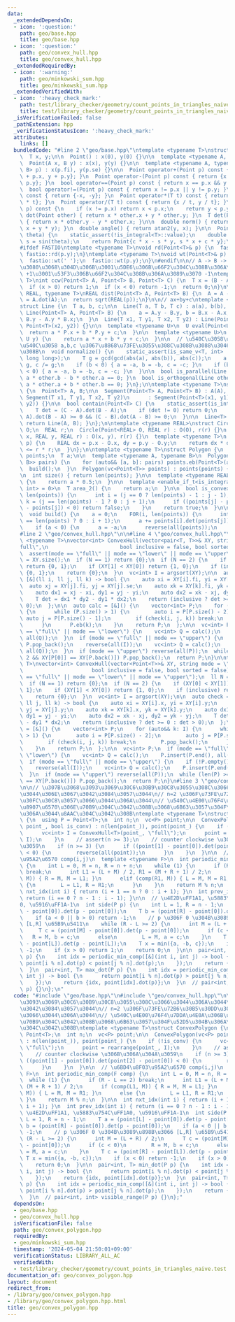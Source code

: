```yaml
---
data:
  _extendedDependsOn:
  - icon: ':question:'
    path: geo/base.hpp
    title: geo/base.hpp
  - icon: ':question:'
    path: geo/convex_hull.hpp
    title: geo/convex_hull.hpp
  _extendedRequiredBy:
  - icon: ':warning:'
    path: geo/minkowski_sum.hpp
    title: geo/minkowski_sum.hpp
  _extendedVerifiedWith:
  - icon: ':heavy_check_mark:'
    path: test/library_checker/geometry/count_points_in_triangles_naive.test.cpp
    title: test/library_checker/geometry/count_points_in_triangles_naive.test.cpp
  _isVerificationFailed: false
  _pathExtension: hpp
  _verificationStatusIcon: ':heavy_check_mark:'
  attributes:
    links: []
  bundledCode: "#line 2 \"geo/base.hpp\"\ntemplate <typename T>\nstruct Point {\n\
    \  T x, y;\n\n  Point() : x(0), y(0) {}\n\n  template <typename A, typename B>\n\
    \  Point(A x, B y) : x(x), y(y) {}\n\n  template <typename A, typename B>\n  Point(pair<A,\
    \ B> p) : x(p.fi), y(p.se) {}\n\n  Point operator+(Point p) const { return {x\
    \ + p.x, y + p.y}; }\n  Point operator-(Point p) const { return {x - p.x, y -\
    \ p.y}; }\n  bool operator==(Point p) const { return x == p.x && y == p.y; }\n\
    \  bool operator!=(Point p) const { return x != p.x || y != p.y; }\n  Point operator-()\
    \ const { return {-x, -y}; }\n  Point operator*(T t) const { return {x * t, y\
    \ * t}; }\n  Point operator/(T t) const { return {x / t, y / t}; }\n\n  bool operator<(Point\
    \ p) const {\n    if (x != p.x) return x < p.x;\n    return y < p.y;\n  }\n  T\
    \ dot(Point other) { return x * other.x + y * other.y; }\n  T det(Point other)\
    \ { return x * other.y - y * other.x; }\n\n  double norm() { return sqrtl(x *\
    \ x + y * y); }\n  double angle() { return atan2(y, x); }\n\n  Point rotate(double\
    \ theta) {\n    static_assert(!is_integral<T>::value);\n    double c = cos(theta),\
    \ s = sin(theta);\n    return Point{c * x - s * y, s * x + c * y};\n  }\n};\n\n\
    #ifdef FASTIO\ntemplate <typename T>\nvoid rd(Point<T>& p) {\n  fastio::rd(p.x),\
    \ fastio::rd(p.y);\n}\ntemplate <typename T>\nvoid wt(Point<T>& p) {\n  fastio::wt(p.x);\n\
    \  fastio::wt(' ');\n  fastio::wt(p.y);\n}\n#endif\n\n// A -> B -> C \u3068\u9032\
    \u3080\u3068\u304D\u306B\u3001\u5DE6\u306B\u66F2\u304C\u308B\u306A\u3089\u3070\
    \ +1\u3001\u53F3\u306B\u66F2\u304C\u308B\u306A\u3089\u3070 -1\ntemplate <typename\
    \ T>\nint ccw(Point<T> A, Point<T> B, Point<T> C) {\n  T x = (B - A).det(C - A);\n\
    \  if (x > 0) return 1;\n  if (x < 0) return -1;\n  return 0;\n}\n\ntemplate <typename\
    \ REAL, typename T>\nREAL dist(Point<T> A, Point<T> B) {\n  A = A - B;\n  T p\
    \ = A.dot(A);\n  return sqrt(REAL(p));\n}\n\n// ax+by+c\ntemplate <typename T>\n\
    struct Line {\n  T a, b, c;\n\n  Line(T a, T b, T c) : a(a), b(b), c(c) {}\n \
    \ Line(Point<T> A, Point<T> B) {\n    a = A.y - B.y, b = B.x - A.x, c = A.x *\
    \ B.y - A.y * B.x;\n  }\n  Line(T x1, T y1, T x2, T y2) : Line(Point<T>(x1, y1),\
    \ Point<T>(x2, y2)) {}\n\n  template <typename U>\n  U eval(Point<U> P) {\n  \
    \  return a * P.x + b * P.y + c;\n  }\n\n  template <typename U>\n  T eval(U x,\
    \ U y) {\n    return a * x + b * y + c;\n  }\n\n  // \u540C\u3058\u76F4\u7DDA\u304C\
    \u540C\u3058 a,b,c \u3067\u8868\u73FE\u3055\u308C\u308B\u3088\u3046\u306B\u3059\
    \u308B\n  void normalize() {\n    static_assert(is_same_v<T, int> || is_same_v<T,\
    \ long long>);\n    T g = gcd(gcd(abs(a), abs(b)), abs(c));\n    a /= g, b /=\
    \ g, c /= g;\n    if (b < 0) { a = -a, b = -b, c = -c; }\n    if (b == 0 && a\
    \ < 0) { a = -a, b = -b, c = -c; }\n  }\n\n  bool is_parallel(Line other) { return\
    \ a * other.b - b * other.a == 0; }\n  bool is_orthogonal(Line other) { return\
    \ a * other.a + b * other.b == 0; }\n};\n\ntemplate <typename T>\nstruct Segment\
    \ {\n  Point<T> A, B;\n\n  Segment(Point<T> A, Point<T> B) : A(A), B(B) {}\n \
    \ Segment(T x1, T y1, T x2, T y2)\n      : Segment(Point<T>(x1, y1), Point<T>(x2,\
    \ y2)) {}\n\n  bool contain(Point<T> C) {\n    static_assert(is_integral<T>::value);\n\
    \    T det = (C - A).det(B - A);\n    if (det != 0) return 0;\n    return (C -\
    \ A).dot(B - A) >= 0 && (C - B).dot(A - B) >= 0;\n  }\n\n  Line<T> to_Line() {\
    \ return Line(A, B); }\n};\n\ntemplate <typename REAL>\nstruct Circle {\n  Point<REAL>\
    \ O;\n  REAL r;\n  Circle(Point<REAL> O, REAL r) : O(O), r(r) {}\n  Circle(REAL\
    \ x, REAL y, REAL r) : O(x, y), r(r) {}\n  template <typename T>\n  bool contain(Point<T>\
    \ p) {\n    REAL dx = p.x - O.x, dy = p.y - O.y;\n    return dx * dx + dy * dy\
    \ <= r * r;\n  }\n};\n\ntemplate <typename T>\nstruct Polygon {\n  vc<Point<T>>\
    \ points;\n  T a;\n\n  template <typename A, typename B>\n  Polygon(vc<pair<A,\
    \ B>> pairs) {\n    for (auto&& [a, b]: pairs) points.eb(Point<T>(a, b));\n  \
    \  build();\n  }\n  Polygon(vc<Point<T>> points) : points(points) { build(); }\n\
    \n  int size() { return len(points); }\n\n  template <typename REAL>\n  REAL area()\
    \ {\n    return a * 0.5;\n  }\n\n  template <enable_if_t<is_integral<T>::value,\
    \ int> = 0>\n  T area_2() {\n    return a;\n  }\n\n  bool is_convex() {\n    FOR(j,\
    \ len(points)) {\n      int i = (j == 0 ? len(points) - 1 : j - 1);\n      int\
    \ k = (j == len(points) - 1 ? 0 : j + 1);\n      if ((points[j] - points[i]).det(points[k]\
    \ - points[j]) < 0) return false;\n    }\n    return true;\n  }\n\nprivate:\n\
    \  void build() {\n    a = 0;\n    FOR(i, len(points)) {\n      int j = (i + 1\
    \ == len(points) ? 0 : i + 1);\n      a += points[i].det(points[j]);\n    }\n\
    \    if (a < 0) {\n      a = -a;\n      reverse(all(points));\n    }\n  }\n};\n\
    #line 2 \"geo/convex_hull.hpp\"\n\n#line 4 \"geo/convex_hull.hpp\"\n\ntemplate\
    \ <typename T>\nvector<int> ConvexHull(vector<pair<T, T>>& XY, string mode = \"\
    full\",\n                       bool inclusive = false, bool sorted = false) {\n\
    \  assert(mode == \"full\" || mode == \"lower\" || mode == \"upper\");\n  ll N\
    \ = XY.size();\n  if (N == 1) return {0};\n  if (N == 2) {\n    if (XY[0] < XY[1])\
    \ return {0, 1};\n    if (XY[1] < XY[0]) return {1, 0};\n    if (inclusive) return\
    \ {0, 1};\n    return {0};\n  }\n  vc<int> I = argsort(XY);\n\n  auto check =\
    \ [&](ll i, ll j, ll k) -> bool {\n    auto xi = XY[i].fi, yi = XY[i].se;\n  \
    \  auto xj = XY[j].fi, yj = XY[j].se;\n    auto xk = XY[k].fi, yk = XY[k].se;\n\
    \    auto dx1 = xj - xi, dy1 = yj - yi;\n    auto dx2 = xk - xj, dy2 = yk - yj;\n\
    \    T det = dx1 * dy2 - dy1 * dx2;\n    return (inclusive ? det >= 0 : det >\
    \ 0);\n  };\n\n  auto calc = [&]() {\n    vector<int> P;\n    for (auto&& k: I)\
    \ {\n      while (P.size() > 1) {\n        auto i = P[P.size() - 2];\n       \
    \ auto j = P[P.size() - 1];\n        if (check(i, j, k)) break;\n        P.pop_back();\n\
    \      }\n      P.eb(k);\n    }\n    return P;\n  };\n\n  vc<int> P;\n  if (mode\
    \ == \"full\" || mode == \"lower\") {\n    vc<int> Q = calc();\n    P.insert(P.end(),\
    \ all(Q));\n  }\n  if (mode == \"full\" || mode == \"upper\") {\n    if (!P.empty())\
    \ P.pop_back();\n    reverse(all(I));\n    vc<int> Q = calc();\n    P.insert(P.end(),\
    \ all(Q));\n  }\n  if (mode == \"upper\") reverse(all(P));\n  while (len(P) >=\
    \ 2 && XY[P[0]] == XY[P.back()]) P.pop_back();\n  return P;\n}\n\ntemplate <typename\
    \ T>\nvector<int> ConvexHull(vector<Point<T>>& XY, string mode = \"full\",\n \
    \                      bool inclusive = false, bool sorted = false) {\n  assert(mode\
    \ == \"full\" || mode == \"lower\" || mode == \"upper\");\n  ll N = XY.size();\n\
    \  if (N == 1) return {0};\n  if (N == 2) {\n    if (XY[0] < XY[1]) return {0,\
    \ 1};\n    if (XY[1] < XY[0]) return {1, 0};\n    if (inclusive) return {0, 1};\n\
    \    return {0};\n  }\n  vc<int> I = argsort(XY);\n\n  auto check = [&](ll i,\
    \ ll j, ll k) -> bool {\n    auto xi = XY[i].x, yi = XY[i].y;\n    auto xj = XY[j].x,\
    \ yj = XY[j].y;\n    auto xk = XY[k].x, yk = XY[k].y;\n    auto dx1 = xj - xi,\
    \ dy1 = yj - yi;\n    auto dx2 = xk - xj, dy2 = yk - yj;\n    T det = dx1 * dy2\
    \ - dy1 * dx2;\n    return (inclusive ? det >= 0 : det > 0);\n  };\n\n  auto calc\
    \ = [&]() {\n    vector<int> P;\n    for (auto&& k: I) {\n      while (P.size()\
    \ > 1) {\n        auto i = P[P.size() - 2];\n        auto j = P[P.size() - 1];\n\
    \        if (check(i, j, k)) break;\n        P.pop_back();\n      }\n      P.eb(k);\n\
    \    }\n    return P;\n  };\n\n  vc<int> P;\n  if (mode == \"full\" || mode ==\
    \ \"lower\") {\n    vc<int> Q = calc();\n    P.insert(P.end(), all(Q));\n  }\n\
    \  if (mode == \"full\" || mode == \"upper\") {\n    if (!P.empty()) P.pop_back();\n\
    \    reverse(all(I));\n    vc<int> Q = calc();\n    P.insert(P.end(), all(Q));\n\
    \  }\n  if (mode == \"upper\") reverse(all(P));\n  while (len(P) >= 2 && XY[P[0]]\
    \ == XY[P.back()]) P.pop_back();\n  return P;\n}\n#line 3 \"geo/convex_polygon.hpp\"\
    \n\n// \u307B\u3068\u3093\u3069\u30C6\u30B9\u30C8\u3055\u308C\u3066\u3044\u306A\
    \u3044\u306E\u3067\u3042\u3084\u3057\u3044\n// n=2 \u306F\u73FE\u72B6\u30B5\u30DD\
    \u30FC\u30C8\u3057\u3066\u3044\u306A\u3044\n// \u540C\u4E00\u76F4\u7DDA\u4E0A\u306B\
    \u8907\u6570\u306E\u70B9\u304C\u3042\u308B\u3068\u6B63\u3057\u304F\u52D5\u304B\
    \u306A\u3044\u8AAC\u304C\u3042\u308B\ntemplate <typename T>\nstruct ConvexPolygon\
    \ {\n  using P = Point<T>;\n  int n;\n  vc<P> point;\n\n  ConvexPolygon(vc<P>\
    \ point_, bool is_conv) : n(len(point_)), point(point_) {\n    if (!is_conv) {\n\
    \      vc<int> I = ConvexHull<T>(point_, \"full\");\n      point = rearrange(point_,\
    \ I);\n    }\n    // assert(n >= 3);\n    // counter clockwise \u306B\u306A\u304A\
    \u3059\n    if (n >= 3) {\n      if ((point[1] - point[0]).det(point[2] - point[0])\
    \ < 0) {\n        reverse(all(point));\n      }\n    }\n  }\n\n  // \u6BD4\u8F03\
    \u95A2\u6570 comp(i,j)\n  template <typename F>\n  int periodic_min_comp(F comp)\
    \ {\n    int L = 0, M = n, R = n + n;\n    while (1) {\n      if (R - L == 2)\
    \ break;\n      int L1 = (L + M) / 2, R1 = (M + R + 1) / 2;\n      if (comp(L1,\
    \ M)) { R = M, M = L1; }\n      elif (comp(R1, M)) { L = M, M = R1; }\n      else\
    \ {\n        L = L1, R = R1;\n      }\n    }\n    return M % n;\n  }\n\n  int\
    \ nxt_idx(int i) { return (i + 1 == n ? 0 : i + 1); }\n  int prev_idx(int i) {\
    \ return (i == 0 ? n - 1 : i - 1); }\n\n  // \u4E2D\uFF1A1, \u5883\u754C\uFF1A\
    0, \u5916\uFF1A-1\n  int side(P p) {\n    int L = 1, R = n - 1;\n    T a = (point[L]\
    \ - point[0]).det(p - point[0]);\n    T b = (point[R] - point[0]).det(p - point[0]);\n\
    \    if (a < 0 || b > 0) return -1;\n    // p \u306F 0 \u304B\u3089\u898B\u3066\
    \ [L,R] \u65B9\u5411\n    while (R - L >= 2) {\n      int M = (L + R) / 2;\n \
    \     T c = (point[M] - point[0]).det(p - point[0]);\n      if (c < 0)\n     \
    \   R = M, b = c;\n      else\n        L = M, a = c;\n    }\n    T c = (point[R]\
    \ - point[L]).det(p - point[L]);\n    T x = min({a, -b, c});\n    if (x < 0) return\
    \ -1;\n    if (x > 0) return 1;\n    return 0;\n  }\n\n  pair<int, T> min_dot(P\
    \ p) {\n    int idx = periodic_min_comp([&](int i, int j) -> bool {\n      return\
    \ point[i % n].dot(p) < point[j % n].dot(p);\n    });\n    return {idx, point[idx].dot(p)};\n\
    \  }\n  pair<int, T> max_dot(P p) {\n    int idx = periodic_min_comp([&](int i,\
    \ int j) -> bool {\n      return point[i % n].dot(p) > point[j % n].dot(p);\n\
    \    });\n    return {idx, point[idx].dot(p)};\n  }\n  // pair<int, int> visible_range(P\
    \ p) {}\n};\n"
  code: "#include \"geo/base.hpp\"\n#include \"geo/convex_hull.hpp\"\n\n// \u307B\u3068\
    \u3093\u3069\u30C6\u30B9\u30C8\u3055\u308C\u3066\u3044\u306A\u3044\u306E\u3067\
    \u3042\u3084\u3057\u3044\n// n=2 \u306F\u73FE\u72B6\u30B5\u30DD\u30FC\u30C8\u3057\
    \u3066\u3044\u306A\u3044\n// \u540C\u4E00\u76F4\u7DDA\u4E0A\u306B\u8907\u6570\u306E\
    \u70B9\u304C\u3042\u308B\u3068\u6B63\u3057\u304F\u52D5\u304B\u306A\u3044\u8AAC\
    \u304C\u3042\u308B\ntemplate <typename T>\nstruct ConvexPolygon {\n  using P =\
    \ Point<T>;\n  int n;\n  vc<P> point;\n\n  ConvexPolygon(vc<P> point_, bool is_conv)\
    \ : n(len(point_)), point(point_) {\n    if (!is_conv) {\n      vc<int> I = ConvexHull<T>(point_,\
    \ \"full\");\n      point = rearrange(point_, I);\n    }\n    // assert(n >= 3);\n\
    \    // counter clockwise \u306B\u306A\u304A\u3059\n    if (n >= 3) {\n      if\
    \ ((point[1] - point[0]).det(point[2] - point[0]) < 0) {\n        reverse(all(point));\n\
    \      }\n    }\n  }\n\n  // \u6BD4\u8F03\u95A2\u6570 comp(i,j)\n  template <typename\
    \ F>\n  int periodic_min_comp(F comp) {\n    int L = 0, M = n, R = n + n;\n  \
    \  while (1) {\n      if (R - L == 2) break;\n      int L1 = (L + M) / 2, R1 =\
    \ (M + R + 1) / 2;\n      if (comp(L1, M)) { R = M, M = L1; }\n      elif (comp(R1,\
    \ M)) { L = M, M = R1; }\n      else {\n        L = L1, R = R1;\n      }\n   \
    \ }\n    return M % n;\n  }\n\n  int nxt_idx(int i) { return (i + 1 == n ? 0 :\
    \ i + 1); }\n  int prev_idx(int i) { return (i == 0 ? n - 1 : i - 1); }\n\n  //\
    \ \u4E2D\uFF1A1, \u5883\u754C\uFF1A0, \u5916\uFF1A-1\n  int side(P p) {\n    int\
    \ L = 1, R = n - 1;\n    T a = (point[L] - point[0]).det(p - point[0]);\n    T\
    \ b = (point[R] - point[0]).det(p - point[0]);\n    if (a < 0 || b > 0) return\
    \ -1;\n    // p \u306F 0 \u304B\u3089\u898B\u3066 [L,R] \u65B9\u5411\n    while\
    \ (R - L >= 2) {\n      int M = (L + R) / 2;\n      T c = (point[M] - point[0]).det(p\
    \ - point[0]);\n      if (c < 0)\n        R = M, b = c;\n      else\n        L\
    \ = M, a = c;\n    }\n    T c = (point[R] - point[L]).det(p - point[L]);\n   \
    \ T x = min({a, -b, c});\n    if (x < 0) return -1;\n    if (x > 0) return 1;\n\
    \    return 0;\n  }\n\n  pair<int, T> min_dot(P p) {\n    int idx = periodic_min_comp([&](int\
    \ i, int j) -> bool {\n      return point[i % n].dot(p) < point[j % n].dot(p);\n\
    \    });\n    return {idx, point[idx].dot(p)};\n  }\n  pair<int, T> max_dot(P\
    \ p) {\n    int idx = periodic_min_comp([&](int i, int j) -> bool {\n      return\
    \ point[i % n].dot(p) > point[j % n].dot(p);\n    });\n    return {idx, point[idx].dot(p)};\n\
    \  }\n  // pair<int, int> visible_range(P p) {}\n};"
  dependsOn:
  - geo/base.hpp
  - geo/convex_hull.hpp
  isVerificationFile: false
  path: geo/convex_polygon.hpp
  requiredBy:
  - geo/minkowski_sum.hpp
  timestamp: '2024-05-04 21:50:01+09:00'
  verificationStatus: LIBRARY_ALL_AC
  verifiedWith:
  - test/library_checker/geometry/count_points_in_triangles_naive.test.cpp
documentation_of: geo/convex_polygon.hpp
layout: document
redirect_from:
- /library/geo/convex_polygon.hpp
- /library/geo/convex_polygon.hpp.html
title: geo/convex_polygon.hpp
---
```


